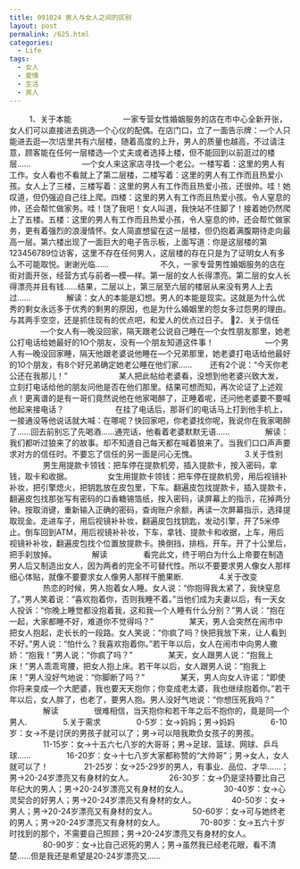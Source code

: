 ```yaml
---
title: 091024 男人与女人之间的区别
layout: post
permalink: /625.html
categories:
  - Life
tags:
  - 女人
  - 爱情
  - 生活
  - 男人
---
```

   　　1、关于本能 　　 　　　　一家专营女性婚姻服务的店在市中心全新开张，女人们可以直接进去挑选—个心仪的配偶。在店门口，立了一面告示牌：—个人只能进去逛—次!店里共有六层楼，随着高度的上升，男人的质量也越高，不过请注意，顾客能在任何一层楼选—个丈夫或者选择上楼，但不能回到以前逛过的楼层…… 　　 　　　　—个女人来这家店寻找—个老公。一楼写着：这里的男人有工作。女人看也不看就上了第二层楼，二楼写着：这里的男人有工作而且热爱小孩。女人上了三楼，三楼写着：这里的男人有工作而且热爱小孩，还很帅。哇！她叹道，但仍强迫自己往上爬。四楼：这里的男人有工作而且热爱小孩。令人窒息的帅，还会帮忙做家务。哇！饶了我吧！女人叫道，我快站不住脚了！接着她仍然爬上了五楼。五楼：这里的男人有工作而且热爱小孩，令人窒息的帅，还会帮忙做家务，更有着强烈的浪漫情怀。女人简直想留在这一层楼，但仍抱着满腹期待走向最高一层。第六楼出现了一面巨大的电子告示板，上面写道：你是这层楼的第123456789位访客，这里不存在任何男人，这层楼的存在只是为了证明女人有多么不可能取悦。谢谢光临…… 　　 　　　　不久，一家专营男性婚姻服务的店在街对面开张，经营方式与前者—模—样。第一层的女人长得漂亮。第二层的女人长得漂亮并且有钱……结果，二层以上，第三层至六层的楼层从来没有男人上去过…… 　　 　　解读：女人的本能是幻想。男人的本能是现实。这就是为什么优秀的剩女永远多于优秀的剩男的原因，也是为什么婚姻里的怨女多过怨男的理由。与其两手空空，还是抓住现有的优点吧，和爱人的优点过日子。 2、关于信任 　　　　—个女人有—晚没回家，隔天跟老公说自己睡在—个女性朋友那里，她老公打电话给她最好的1O个朋友，没有—个朋友知道这件事！ 　　 　　　　—个男人有—晚没回家睡，隔天他跟老婆说他睡在—个兄弟那里，她老婆打电话给他最好的10个朋友，有8个好兄弟确定她老公睡在他们家…… 　　还有2个说：“今天你老公还在我那儿！” 　　 　　　　某人把此帖给老婆看，没想到他老婆兴致大发，立刻打电话给他的朋友问他是否在他们那里。结果可想而知，再次论证了上述观点！更离谱的是有一哥们竟然说他在他家喝醉了，正睡着呢，还问他老婆要不要喊他起来接电话？ 　　 　　　　在挂了电话后，那哥们的电话马上打到他手机上，一接通没等他说话就大喊：在哪呢？快回家吧，你老婆找你呢，我说你在我家喝醉了……回去前别忘了先喝酒……通完话，他看着老婆默默无语…… 　　 　　解读：我们都听过狼来了的故事。却不知道自己每天都在喊着狼来了。当我们口口声声要求对方的信任时。不要忘了信任的另一面是问心无愧。 　　 　　 　 3.关于性别 　　 　　男生用提款卡领钱：把车停在提款机旁，插入提款卡，按入密码，拿钱，取卡和收据。 　　 　　女生用提款卡领钱：把车停在提款机旁，用后视镜补补妆，把引擎熄火，把钥匙放在皮包里，下车。翻遍皮包找提款卡，插入提款卡，翻遍皮包找那张写有密码的口香糖锡箔纸，按入密码，读屏幕上的指示，花掉两分钟。按取消键，重新输入正确的密码，查询账户余额，再读一次屏幕指示，选择提取现金。走进车子，用后视镜补补妆，翻遍皮包找钥匙，发动引擎，开了5米停止。倒车回到ATM，用后视镜补补妆，下车，拿钱、提款卡和收据，上车，用后视镜补补妆，翻遍皮包找个位置放提款卡。换倒挡，排档，开车。开了十公里后，把手刹放掉。 　　 　　解读 　　 　　看完此文，终于明白为什么上帝要在制造男人后又制造出女人，因为两者的完全不可替代性。所以不要要求男人像女人那样细心体贴，就像不要要求女人像男人那样干脆果断. 　　 　　4.关于改变 　　 　　热恋的时候，男人抱着女人睡。女人说：“你抱得我太紧了，我快窒息了。”男人笑着说：“喜欢抱着你，否则我睡不着。”当他们成为夫妻以后，有一天女人投诉：“你晚上睡觉都没抱着我，这和我—个人睡有什么分别？”男人说：“抱在一起，大家都睡不好，难道你不觉得吗？” 　　 　　某天，男人会突然在闹市中把女人抱起，走长长的一段路。女人笑说：“你疯了吗？快把我放下来，让人看到不好。”男人说：“怕什么？我喜欢抱着你。”若干年以后，女人在闹市中向男人撒娇：“抱我！”男人说：“你疯了吗？” 　　 　　某天，女人跟男人说：“抱我上床！”男人乖乖弯腰，把女人抱上床。若干年以后，女人跟男人说：“抱我上床！”男人没好气地说：“你脚断了吗？” 　　 　　某天，男人向女人许诺：“即使你将来变成—个大肥婆，我也要天天抱你；你变成老太婆，我也继续抱着你。”若干年以后，女人胖了，也老了，要男人抱。男人没好气地说：“你想压死我吗？” 　　 　　解读 　　 　　很难相信，当天抱你和若干年之后不抱你的，竟是同—个男人. 　　 　　5.关于需求 　　 　　0-5岁：女→妈妈；男→妈妈 　　 　　6-10岁：女→不是讨厌的男孩子就可以了；男→可以陪我欺负女孩子的男孩。 　　 　　11-15岁：女→十五六七八岁的大哥哥；男→足球、篮球、网球、乒乓球…… 　　 　　16-20岁：女→十七八岁大家都称赞的“大帅哥”；男→女人，女人就可以了！ 　　 　　21-25岁：女→25-29岁的男人，有事业、品位、才华……；男→20-24岁漂亮又有身材的女人。 　　 　　26-30岁：女→仍是坚持要比自己年纪大的男人；男→20-24岁漂亮又有身材的女人。 　　 　　30-40岁：女→心灵契合的好男人；男→20-24岁漂亮又有身材的女人。 　　 　　40-50岁：女→男人；男→20-24岁漂亮又有身材的女人。 　　 　　50-60岁：女→可与她终老的男人；男→20-24岁漂亮又有身材的女人。 　　 　　70-80岁：女→五六十岁时找到的那个，不需要自己照顾；男→20-24岁漂亮又有身材的女人。 　　 　　80-90岁：女→比自己迟死的男人；男→虽然我已经老花眼，看不清楚……但是我还是希望是20-24岁漂亮又……